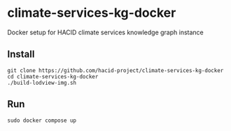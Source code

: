 # climate-services-kg-docker
Docker setup for HACID climate services knowledge graph instance

## Install

```shell
git clone https://github.com/hacid-project/climate-services-kg-docker
cd climate-services-kg-docker
./build-lodview-img.sh
```

## Run

```shell
sudo docker compose up
```
